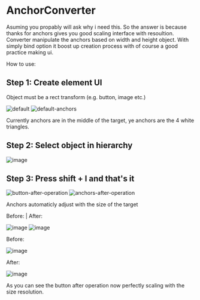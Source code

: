 # AnchorConverter

Asuming you propably will ask why i need this. 
So the answer is because thanks for anchors gives you good scaling interface with resoultion.
Converter manipulate the anchors based on width and height object. With simply bind option it boost up creation process with of course a good practice making ui. 

How to use: 
## Step 1: Create element UI
Object must be a rect transform (e.g. button, image etc.)

![default](https://github.com/user-attachments/assets/a00ce957-e3f8-4096-a1a3-70e03bb6e9c2) ![default-anchors ](https://github.com/user-attachments/assets/aa9c7736-2e20-43eb-b823-2c2fbcfcb8f0)

Currently anchors are in the middle of the target, ye anchors are the 4 white triangles. 

## Step 2: Select object in hierarchy

![image](https://github.com/user-attachments/assets/309b38b8-a620-4bba-8747-0265e2af07e8)

## Step 3: Press shift + l and that's it

![button-after-operation](https://github.com/user-attachments/assets/eaa4aec4-7429-4b29-8cd4-2f882fc53add) ![anchors-after-operation](https://github.com/user-attachments/assets/1b75f458-49da-4c1b-b601-2c3ef6b1f4e0)

Anchors automaticly adjust with the size of the target 

Before: | After:

![image](https://github.com/user-attachments/assets/55175f90-b623-4941-a1d2-dad25b2c4b92) ![image](https://github.com/user-attachments/assets/6b545728-1b40-4409-b879-31ec4d39418f)

Before:

![image](https://github.com/user-attachments/assets/18badc89-285a-4c16-8ec6-d773b99443a9)

After:

![image](https://github.com/user-attachments/assets/fa9db58f-26d6-4774-b9e1-1a314137ae94)

As you can see the button after operation now perfectly scaling with the size resolution.
